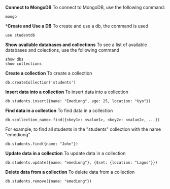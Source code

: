 **Connect to MongoDB**
To connect to MongoDB, use the following command:
```
mongo
```
***Create and Use a DB**
To create and use a db, the command is used
```
use studentdb
```
**Show available databases and collections**
To see a list of available databases and colections, use the following command
```
show dbs
show collections
```
**Create a collection**
To create a collection
```
db.createCollection('students')
```
**Insert data into a collection**
To insert data into a collection
```
db.students.insert({name: "Emediong", age: 25, location: "Uyo"})
```
**Find data in a collection**
To find data in a collection
```
db.<collection_name>.find({<key1>: <value1>, <key2>: <value2>, ...})
```
For example, to find all students in the "students" collection with the name "emediong"
```
db.students.find({name: "John"})
```
**Update data in a collection**
To update data in a collection
```
db.students.update({name: "emediong"}, {$set: {location: "Lagos"}})
```
**Delete data from a collection**
To delete data from a collection
```
db.students.remove({name: "emediong"})
```




